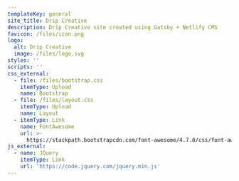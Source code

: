 ```yaml
---
templateKey: general
site_title: Drip Creative
description: Drip Creative site created using Gatsby + Netlify CMS
favicon: /files/icon.png
logo:
  alt: Drip Creative
  image: /files/logo.svg
styles: ''
scripts: ''
css_external:
  - file: /files/bootstrap.css
    itemType: Upload
    name: Bootstrap
  - file: /files/layout.css
    itemType: Upload
    name: Layout
  - itemType: Link
    name: FontAwesome
    url: >-
      https://stackpath.bootstrapcdn.com/font-awesome/4.7.0/css/font-awesome.min.css
js_external:
  - name: JQuery
    itemType: Link
    url: 'https://code.jquery.com/jquery.min.js'
---
```


